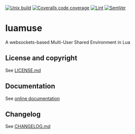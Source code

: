 [![Unix build](https://img.shields.io/github/workflow/status/bcasiello/luamuse/Unix%20build?label=Unix%20build&logo=linux)](https://github.com/bcasiello/luamuse/actions/workflows/unix_build.yml)
[![Coveralls code coverage](https://img.shields.io/coveralls/github/bcasiello/luamuse?logo=coveralls)](https://coveralls.io/github/bcasiello/luamuse)
[![Lint](https://github.com/bcasiello/luamuse/workflows/Lint/badge.svg)](https://github.com/bcasiello/luamuse/actions/workflows/lint.yml)
[![SemVer](https://img.shields.io/github/v/tag/bcasiello/luamuse?color=brightgreen&label=SemVer&logo=semver&sort=semver)](CHANGELOG.md)

# luamuse

A websockets-based Multi-User Shared Environment in Lua

## License and copyright

See [LICENSE.md](LICENSE.md)

## Documentation

See [online documentation](https://bcasiello.github.io/luamuse/)

## Changelog

See [CHANGELOG.md](CHANGELOG.md)
